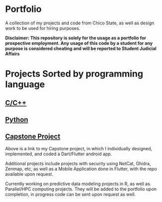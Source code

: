 # Portfolio
A collection of my projects and code from Chico State, as well as design work to be used for hiring purposes.

**Disclaimer: This repository is solely for the usage as a portfolio for prospective employment. Any usage of this code by a student for any purpose is considered cheating and will be reported to Student Judicial Affairs**

# Projects Sorted by programming language

## [C/C++](https://github.com/a-ddollar-cs/Portfolio/tree/main/C%2B%2B)

## [Python](https://github.com/a-ddollar-cs/Portfolio/tree/main/Python)

## [Capstone Project](https://github.com/a-ddollar-cs/Capstone)
Above is a link to my Capstone project, in which I individually designed, implemented, and coded a Dart/Flutter android app.

Additional projects include projects with security using NetCat, Ghidra, Zenmap, etc, as well as a Mobile Application done in Flutter, with the repo available upon request.

Currently working on predictive data modeling projects in R, as well as Parallel/HPC computing projects. They will be added to the portfolio upon completion, in progress code can be sent upon request as well.


